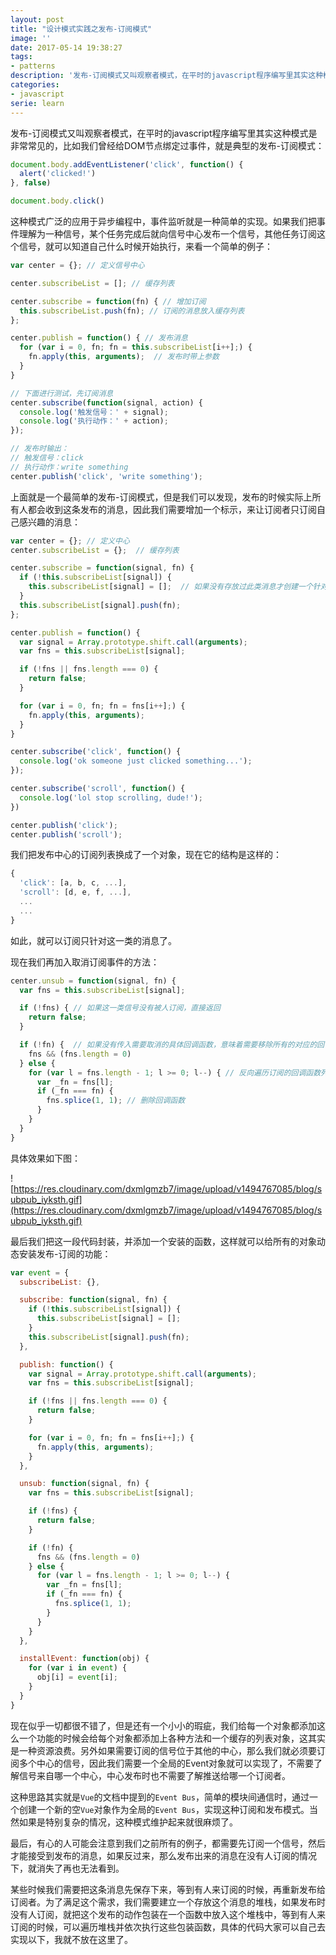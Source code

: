 ```yaml
---
layout: post
title: "设计模式实践之发布-订阅模式"
image: ''
date: 2017-05-14 19:38:27
tags:
- patterns
description: '发布-订阅模式又叫观察者模式，在平时的javascript程序编写里其实这种模式是非常常见的，比如我们曾经给DOM节点绑定过事件，就是典型的发布-订阅模式...'
categories:
- javascript
serie: learn
---
```


发布-订阅模式又叫观察者模式，在平时的javascript程序编写里其实这种模式是非常常见的，比如我们曾经给DOM节点绑定过事件，就是典型的发布-订阅模式：

```javascript
document.body.addEventListener('click', function() {
  alert('clicked!')
}, false)

document.body.click()
```

这种模式广泛的应用于异步编程中，事件监听就是一种简单的实现。如果我们把事件理解为一种信号，某个任务完成后就向信号中心发布一个信号，其他任务订阅这个信号，就可以知道自己什么时候开始执行，来看一个简单的例子：

```javascript
var center = {}; // 定义信号中心

center.subscribeList = []; // 缓存列表

center.subscribe = function(fn) { // 增加订阅
  this.subscribeList.push(fn); // 订阅的消息放入缓存列表
};

center.publish = function() { // 发布消息
  for (var i = 0, fn; fn = this.subscribeList[i++];) {
    fn.apply(this, arguments);  // 发布时带上参数
  }
}

// 下面进行测试，先订阅消息
center.subscribe(function(signal, action) {
  console.log('触发信号：' + signal);
  console.log('执行动作：' + action);
});

// 发布时输出：
// 触发信号：click
// 执行动作：write something
center.publish('click', 'write something');
```

上面就是一个最简单的发布-订阅模式，但是我们可以发现，发布的时候实际上所有人都会收到这条发布的消息，因此我们需要增加一个标示，来让订阅者只订阅自己感兴趣的消息：

```javascript
var center = {}; // 定义中心
center.subscribeList = {};  // 缓存列表

center.subscribe = function(signal, fn) {
  if (!this.subscribeList[signal]) {
    this.subscribeList[signal] = [];  // 如果没有存放过此类消息才创建一个针对此类消息的缓存列表
  }
  this.subscribeList[signal].push(fn);
};

center.publish = function() {
  var signal = Array.prototype.shift.call(arguments);
  var fns = this.subscribeList[signal];

  if (!fns || fns.length === 0) {
    return false;
  }

  for (var i = 0, fn; fn = fns[i++];) {
    fn.apply(this, arguments);
  }
}

center.subscribe('click', function() {
  console.log('ok someone just clicked something...');
});

center.subscribe('scroll', function() {
  console.log('lol stop scrolling, dude!');
})

center.publish('click');
center.publish('scroll');
```

我们把发布中心的订阅列表换成了一个对象，现在它的结构是这样的：

```javascript
{
  'click': [a, b, c, ...],
  'scroll': [d, e, f, ...],
  ...
  ...
}
```

如此，就可以订阅只针对这一类的消息了。

现在我们再加入取消订阅事件的方法：

```javascript
center.unsub = function(signal, fn) {
  var fns = this.subscribeList[signal];

  if (!fns) { // 如果这一类信号没有被人订阅，直接返回
    return false;
  }

  if (!fn) {  // 如果没有传入需要取消的具体回调函数，意味着需要移除所有的对应的回调
    fns && (fns.length = 0)
  } else {
    for (var l = fns.length - 1; l >= 0; l--) { // 反向遍历订阅的回调函数列表
      var _fn = fns[l];
      if (_fn === fn) {
        fns.splice(1, 1); // 删除回调函数
      }
    }
  }
}
```

具体效果如下图：

![https://res.cloudinary.com/dxmlgmzb7/image/upload/v1494767085/blog/subpub_iyksth.gif](https://res.cloudinary.com/dxmlgmzb7/image/upload/v1494767085/blog/subpub_iyksth.gif)

最后我们把这一段代码封装，并添加一个安装的函数，这样就可以给所有的对象动态安装发布-订阅的功能：

```javascript
var event = {
  subscribeList: {},

  subscribe: function(signal, fn) {
    if (!this.subscribeList[signal]) {
      this.subscribeList[signal] = [];
    }
    this.subscribeList[signal].push(fn);
  },

  publish: function() {
    var signal = Array.prototype.shift.call(arguments);
    var fns = this.subscribeList[signal];

    if (!fns || fns.length === 0) {
      return false;
    } 

    for (var i = 0, fn; fn = fns[i++];) {
      fn.apply(this, arguments);
    }
  },

  unsub: function(signal, fn) {
    var fns = this.subscribeList[signal];

    if (!fns) {
      return false;
    }

    if (!fn) {
      fns && (fns.length = 0)
    } else {
      for (var l = fns.length - 1; l >= 0; l--) {
        var _fn = fns[l];
        if (_fn === fn) {
          fns.splice(1, 1);
        }
      }
    }
  },

  installEvent: function(obj) {
    for (var i in event) {
      obj[i] = event[i];
    }
  }
}
```

现在似乎一切都很不错了，但是还有一个小小的瑕疵，我们给每一个对象都添加这么一个功能的时候会给每个对象都添加上各种方法和一个缓存的列表对象，这其实是一种资源浪费。另外如果需要订阅的信号位于其他的中心，那么我们就必须要订阅多个中心的信号，因此我们需要一个全局的Event对象就可以实现了，不需要了解信号来自哪一个中心，中心发布时也不需要了解推送给哪一个订阅者。

这种思路其实就是`Vue`的文档中提到的`Event Bus`，简单的模块间通信时，通过一个创建一个新的空`Vue`对象作为全局的`Event Bus`，实现这种订阅和发布模式。当然如果是特别复杂的情况，这种模式维护起来就很麻烦了。

最后，有心的人可能会注意到我们之前所有的例子，都需要先订阅一个信号，然后才能接受到发布的消息，如果反过来，那么发布出来的消息在没有人订阅的情况下，就消失了再也无法看到。

某些时候我们需要把这条消息先保存下来，等到有人来订阅的时候，再重新发布给订阅者。为了满足这个需求，我们需要建立一个存放这个消息的堆栈，如果发布时没有人订阅，就把这个发布的动作包装在一个函数中放入这个堆栈中，等到有人来订阅的时候，可以遍历堆栈并依次执行这些包装函数，具体的代码大家可以自己去实现以下，我就不放在这里了。